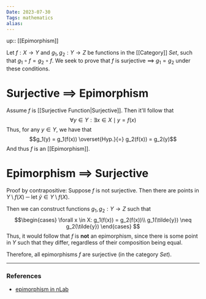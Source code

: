 ```yaml
---
Date: 2023-07-30
Tags: mathematics
alias: 
---
```

up:: [[Epimorphism]]

Let $f: X \to Y$ and $g_1, g_2: Y \to Z$ be functions in the [[Category]] $Set$, such that $g_1 \circ f = g_2 \circ f$. We seek to prove that $f$ is surjective $\implies$ $g_1 = g_2$ under these conditions.

# Surjective $\implies$ Epimorphism
Assume $f$ is [[Surjective Function|Surjective]]. Then it'll follow that
$$\forall y \in Y: \exists x \in X \mid y = f(x)$$
Thus, for any $y \in Y$, we have that
$$g_1(y) = g_1(f(x)) \overset{Hyp.}{=} g_2(f(x)) = g_2(y)$$
And thus $f$ is an [[Epimorphism]].

# Epimorphism $\implies$ Surjective
Proof by contrapositive: Suppose $f$ is not surjective. Then there are points in $Y \setminus f(X)$ ─ let $\tilde{y} \in Y \setminus f(X)$.

Then we can construct functions $g_1, g_2: Y \to Z$ such that
$$\begin{cases}
\forall x \in X: g_1(f(x)) = g_2(f(x))\\
g_1(\tilde{y}) \neq g_2(\tilde{y})
\end{cases}
$$
Thus, it would follow that $f$ is **not** an epimorphism, since there is some point in $Y$ such that they differ, regardless of their composition being equal.

Therefore, all epimorphisms $f$ are surjective (in the category $Set$).

---
### References
- [epimorphism in nLab](https://ncatlab.org/nlab/show/epimorphism)